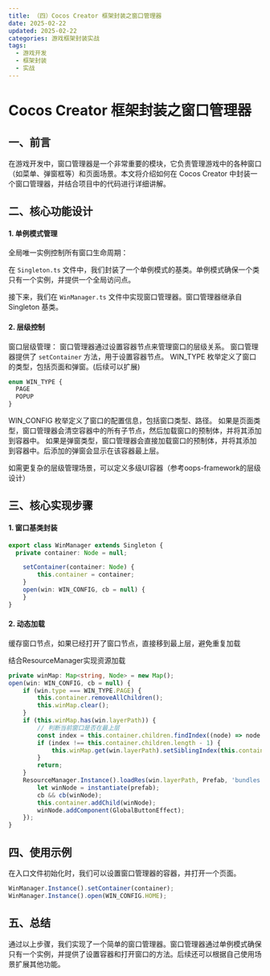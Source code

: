 ```yaml
---
title: （四）Cocos Creator 框架封装之窗口管理器
date: 2025-02-22
updated: 2025-02-22
categories: 游戏框架封装实战
tags:
  - 游戏开发
  - 框架封装
  - 实战
---
```


# Cocos Creator 框架封装之窗口管理器

## 一、前言
在游戏开发中，窗口管理器是一个非常重要的模块，它负责管理游戏中的各种窗口（如菜单、弹窗框等）和页面场景。本文将介绍如何在 Cocos Creator 中封装一个窗口管理器，并结合项目中的代码进行详细讲解。

## 二、核心功能设计
#### 1. **单例模式管理** 

  全局唯一实例控制所有窗口生命周期：

  在 `Singleton.ts` 文件中，我们封装了一个单例模式的基类。单例模式确保一个类只有一个实例，并提供一个全局访问点。

  接下来，我们在 `WinManager.ts` 文件中实现窗口管理器。窗口管理器继承自 Singleton 基类。

#### 2. **层级控制**  
  窗口层级管理：
  窗口管理器通过设置容器节点来管理窗口的层级关系。
  窗口管理器提供了 `setContainer` 方法，用于设置容器节点。
  WIN_TYPE 枚举定义了窗口的类型，包括页面和弹窗。(后续可以扩展)
  ```typescript
  enum WIN_TYPE {
    PAGE
    POPUP
  }
  ```
  WIN_CONFIG 枚举定义了窗口的配置信息，包括窗口类型、路径。
  如果是页面类型，窗口管理器会清空容器中的所有子节点，然后加载窗口的预制体，并将其添加到容器中。
  如果是弹窗类型，窗口管理器会直接加载窗口的预制体，并将其添加到容器中。后添加的弹窗会显示在该容器最上层。

  如需更复杂的层级管理场景，可以定义多级UI容器（参考oops-framework的层级设计）

## 三、核心实现步骤
#### 1. **窗口基类封装**
```typescript
export class WinManager extends Singleton {
  private container: Node = null;

    setContainer(container: Node) {
        this.container = container;
    }
    open(win: WIN_CONFIG, cb = null) {
    }
}
```
#### 2. **动态加载**

缓存窗口节点，如果已经打开了窗口节点，直接移到最上层，避免重复加载

结合ResourceManager实现资源加载

```typescript
private winMap: Map<string, Node> = new Map();
open(win: WIN_CONFIG, cb = null) {
    if (win.type === WIN_TYPE.PAGE) {
        this.container.removeAllChildren();
        this.winMap.clear();
    }
    if (this.winMap.has(win.layerPath)) {
        // 判断当前窗口是否在最上层
        const index = this.container.children.findIndex((node) => node === this.winMap.get(win.layerPath));
        if (index !== this.container.children.length - 1) {
            this.winMap.get(win.layerPath).setSiblingIndex(this.container.children.length - 1);
        }
        return;
    }
    ResourceManager.Instance().loadRes(win.layerPath, Prefab, 'bundles').then((prefab: Prefab) => {
        let winNode = instantiate(prefab);
        cb && cb(winNode);
        this.container.addChild(winNode);
        winNode.addComponent(GlobalButtonEffect);
    });
}
```


## 四、使用示例
在入口文件初始化时，我们可以设置窗口管理器的容器，并打开一个页面。

```typescript
WinManager.Instance().setContainer(container);
WinManager.Instance().open(WIN_CONFIG.HOME);
```

## 五、总结
通过以上步骤，我们实现了一个简单的窗口管理器。窗口管理器通过单例模式确保只有一个实例，并提供了设置容器和打开窗口的方法。后续还可以根据自己使用场景扩展其他功能。